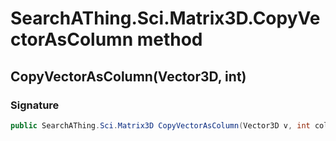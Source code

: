 # SearchAThing.Sci.Matrix3D.CopyVectorAsColumn method
## CopyVectorAsColumn(Vector3D, int)
### Signature
```csharp
public SearchAThing.Sci.Matrix3D CopyVectorAsColumn(Vector3D v, int colIdx)
```
